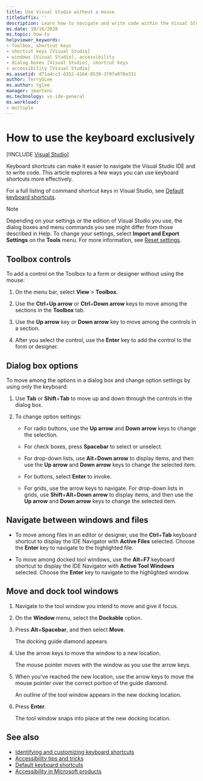 ```yaml
---
title: Use Visual Studio without a mouse
titleSuffix: ''
description: Learn how to navigate and write code within the Visual Studio integrated development environment (IDE) by just using the keyboard.
ms.date: 10/16/2020
ms.topic: how-to
helpviewer_keywords:
- Toolbox, shortcut keys
- shortcut keys [Visual Studio]
- windows [Visual Studio], accessibility
- dialog boxes [Visual Studio], shortcut keys
- accessibility [Visual Studio]
ms.assetid: d71a4cc1-d352-4164-8538-3f9fa070a331
author: TerryGLee
ms.author: tglee
manager: jmartens
ms.technology: vs-ide-general
ms.workload:
- multiple
---
```

# How to use the keyboard exclusively

 [!INCLUDE [Visual Studio](~/includes/applies-to-version/vs-windows-only.md)]

Keyboard shortcuts can make it easier to navigate the Visual Studio IDE and to write code. This article explores a few ways you can use keyboard shortcuts more effectively.

For a full listing of command shortcut keys in Visual Studio, see [Default keyboard shortcuts](../../ide/default-keyboard-shortcuts-in-visual-studio.md).

> [!NOTE]
> Depending on your settings or the edition of Visual Studio you use, the dialog boxes and menu commands you see might differ from those described in Help. To change your settings, select **Import and Export Settings** on the **Tools** menu. For more information, see [Reset settings](../environment-settings.md#reset-settings).

## Toolbox controls

To add a control on the Toolbox to a form or designer without using the mouse:

1. On the menu bar, select **View** > **Toolbox**.

2. Use the **Ctrl**+**Up arrow** or **Ctrl**+**Down arrow** keys to move among the sections in the **Toolbox** tab.

3. Use the **Up arrow** key or **Down arrow** key to move among the controls in a section.

4. After you select the control, use the **Enter** key to add the control to the form or designer.

## Dialog box options

To move among the options in a dialog box and change option settings by using only the keyboard:

1. Use **Tab** or **Shift**+**Tab** to move up and down through the controls in the dialog box.

2. To change option settings:

   - For radio buttons, use the **Up arrow** and **Down arrow** keys to change the selection.

   - For check boxes, press **Spacebar** to select or unselect.

   - For drop-down lists, use **Alt**+**Down arrow** to display items, and then use the **Up arrow** and **Down arrow** keys to change the selected item.

   - For buttons, select **Enter** to invoke.

   - For grids, use the arrow keys to navigate. For drop-down lists in grids, use **Shift**+**Alt**+**Down arrow** to display items, and then use the **Up arrow** and **Down arrow** keys to change the selected item.

## Navigate between windows and files

- To move among files in an editor or designer, use the **Ctrl**+**Tab** keyboard shortcut to display the IDE Navigator with **Active Files** selected. Choose the **Enter** key to navigate to the highlighted file.

- To move among docked tool windows, use the **Alt**+**F7** keyboard shortcut to display the IDE Navigator with **Active Tool Windows** selected. Choose the **Enter** key to navigate to the highlighted window.

## Move and dock tool windows

1. Navigate to the tool window you intend to move and give it focus.

2. On the **Window** menu, select the **Dockable** option.

3. Press **Alt**+**Spacebar**, and then select **Move**.

   The docking guide diamond appears.

4. Use the arrow keys to move the window to a new location.

   The mouse pointer moves with the window as you use the arrow keys.

5. When you've reached the new location, use the arrow keys to move the mouse pointer over the correct portion of the guide diamond.

   An outline of the tool window appears in the new docking location.

6. Press **Enter**.

   The tool window snaps into place at the new docking location.

## See also

* [Identifying and customizing keyboard shortcuts](../../ide/identifying-and-customizing-keyboard-shortcuts-in-visual-studio.md)
* [Accessibility tips and tricks](../../ide/reference/accessibility-tips-and-tricks.md)
* [Default keyboard shortcuts](../../ide/default-keyboard-shortcuts-in-visual-studio.md)
* [Accessibility in Microsoft products](https://www.microsoft.com/accessibility/)

